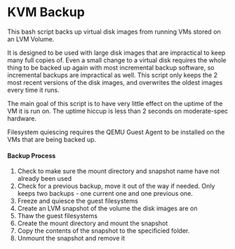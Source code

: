 # KVM Backup
This bash script backs up virtual disk images from running VMs stored on an LVM Volume.

It is designed to be used with large disk images that are impractical to keep many full copies of. Even a small change to a virtual disk requires the whole thing to be backed up again with most incremental backup software, so incremental backups are impractical as well.
This script only keeps the 2 most recent versions of the disk images, and overwrites the oldest images every time it runs.

The main goal of this script is to have very little effect on the uptime of the VM it is run on. The uptime hiccup is less than 2 seconds on moderate-spec hardware.

Filesystem quiescing requires the QEMU Guest Agent to be installed on the VMs that are being backed up.

#### Backup Process
1. Check to make sure the mount directory and snapshot name have not already been used
2. Check for a previous backup, move it out of the way if needed. Only keeps two backups - one current one and one previous one.
3. Freeze and quiesce the guest filesystems
4. Create an LVM snapshot of the volume the disk images are on
5. Thaw the guest filesystems
6. Create the mount directory and mount the snapshot
7. Copy the contents of the snapshot to the specificied folder.
8. Unmount the snapshot and remove it

